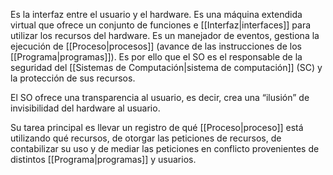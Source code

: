 Es la interfaz entre el usuario y el hardware. Es una máquina extendida virtual que ofrece un conjunto de funciones e [[Interfaz|interfaces]] para utilizar los recursos del hardware. Es un manejador de eventos, gestiona la ejecución de [[Proceso|procesos]] (avance de las instrucciones de los [[Programa|programas]]). Es por ello que el SO es el responsable de la seguridad del [[Sistemas de Computación|sistema de computación]] (SC) y la protección de sus recursos.

 El SO ofrece una transparencia al usuario, es decir, crea una “ilusión” de invisibilidad del hardware al usuario.

 Su tarea principal es llevar un registro de qué [[Proceso|proceso]] está utilizando qué recursos, de otorgar las peticiones de recursos, de contabilizar su uso y de mediar las peticiones en conflicto provenientes de distintos [[Programa|programas]] y usuarios.